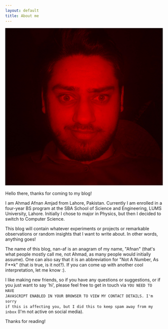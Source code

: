 ```yaml
---
layout: default
title: About me
---
```


![Picture of my face](images/IMG_20190406_231853_2-01.jpeg "This is me!")

Hello there, thanks for coming to my blog!

I am Ahmad Afnan Amjad from Lahore, Pakistan. Currently I am enrolled in a four-year BS program at the SBA School of Science and Engineering, LUMS University, Lahore. Initially I chose to major in Physics, but then I decided to switch to Computer Science.

This blog will contain whatever experiments or projects or remarkable observations or random insights that I want to write about. In other words, anything goes!

The name of this blog, nan-af is an anagram of my name, "Afnan" (that's what people mostly call me, not Ahmad, as many people would initially assume). One can also say that it is an abbreviation for "Not A Number, As F\*\*k" (that *is* true, is it not?). If you can come up with another cool interpretation, let me know :).

I like making new friends, so if you have any questions or suggestions, or if you just want to say 'hi', please feel free to get in touch via <span id="contact"/> <noscript><code>YOU NEED TO HAVE JAVASCRIPT ENABLED IN YOUR BROWSER TO VIEW MY CONTACT DETAILS. I'm sorry if this is affecting you, but I did this to keep spam away from my inbox</code></noscript> (I'm not active on social media).

<script language="Javascript" type="text/javascript">
    // Protection against spambots.
    // Probably a bit overkill, or maybe it's insufficient, IDK,
    // but it's definitely not the most straightforward way to do it.
    // I'm doing this because I really do not want to have
    // non-clickable contact details on my Blog.

    // Here I've replaced important information with the equivalent HTML ASCII codes.
    // it is split up into several parts,
    // and the parts are shuffled.
    // Automated tools that just look at the source code
    // will hopefully be unable to find my contact details.
    // But when the page is rendered, and this JavaScript code is executed,
    // everything comes out in perfect condition as clickable links.

    // I think this is pretty clever. I like it!

    let e_part1_0 = "&#097;&#102;&#110;&#097;&#110;";
    let e_part0_1 = "&#116;&#111;";
    let w_part1_0 = "&#057;&#050;&#051;";
    let e_part1_1 = "&#109;&#117;&#103;&#104;&#097;&#108;";
    let e_part0_0 = "&#109;&#097;&#105;&#108;";
    let w_part0 = "https://api.whatsapp.com/send?phone=";
    let e_part3_0 = "&#099;&#111;&#109;";
    let e_part2_1 = "&#109;&#097;&#105;&#108;";
    let w_part1_2 = "&#053;&#053;&#050;";
    let e_part2_0 = "&#104;&#111;&#116;";
    let w_part1_1 = "&#050;&#051;&#053;";
    let w_part1_3 = "&#056;&#056;&#056;";

    let e = e_part0_0 + e_part0_1 + ":" + e_part1_0 + e_part1_1 + "@" + e_part2_0 + e_part2_1 + "." + e_part3_0;    //assembled email
    let w = w_part0 + w_part1_0 + w_part1_1 + w_part1_2 + w_part1_3;    // assembled whatsapp link

    document.getElementById("contact").innerHTML = " <a href=" + e + ">email</a>" + " or " + "<a href=" + w + ">WhatsApp</a> ";
</script>

Thanks for reading!
